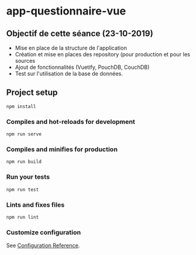 # app-questionnaire-vue

## Objectif de cette séance (23-10-2019)
- Mise en place de la structure de l'application
- Création et mise en places des repository (pour production et pour les sources
- Ajout de fonctionnalités (Vuetify, PouchDB, CouchDB)
- Test sur l'utilisation de la base de données.

## Project setup
```
npm install
```

### Compiles and hot-reloads for development
```
npm run serve
```

### Compiles and minifies for production
```
npm run build
```

### Run your tests
```
npm run test
```

### Lints and fixes files
```
npm run lint
```

### Customize configuration
See [Configuration Reference](https://cli.vuejs.org/config/).
